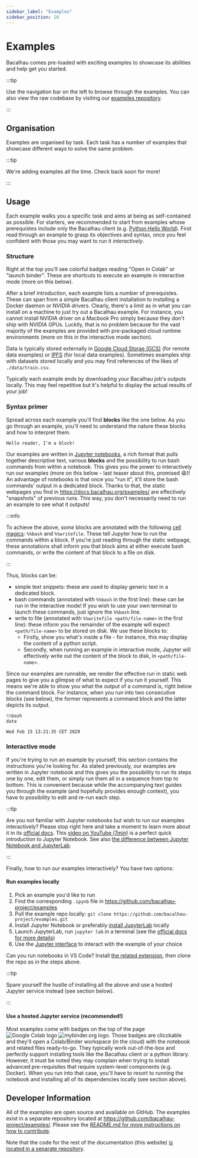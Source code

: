 ```yaml
---
sidebar_label: "Examples"
sidebar_position: 20
---
```

# Examples

Bacalhau comes pre-loaded with exciting examples to showcase its abilities and help get you started.

:::tip

Use the navigation bar on the left to browse through the examples. You can also view the raw codebase by visiting our [examples repository](https://github.com/bacalhau-project/examples).

:::

## Organisation

Examples are organised by task. Each task has a number of examples that showcase different ways to solve the same problem.

:::tip

We're adding examples all the time. Check back soon for more!

:::

## Usage

Each example walks you  a specific task and aims at being as self-contained as possible.
For starters, we recommended to start from examples whose prerequistes include only the Bacalhau client (e.g. [Python Hello World](./workload-onboarding/Prolog-Hello-World/index.md)).
First read through an example to grasp its objectives and syntax, once you feel confident with those you may want to run it *interactively*.

### Structure

Right at the top you'll see colorful badges reading "Open in Colab" or "launch binder". These are shortcuts to execute an example in interactive mode (more on this below).

After a brief introduction, each example lists a number of prerequistes. These can span from a simple Bacalhau client installation to installing a Docker daemon or NVIDIA drivers.
Clearly, there's a limit as in what you can install on a machine to just try out a Bacalhau example. 
For instance, you cannot install NVIDIA driver on a Macbook Pro simply because they don't ship with NVIDIA GPUs.
Luckily, that is no problem because for the vast majority of the examples are provided with pre-packaged cloud runtime environments (more on this in the interactive mode section).

Data is typically stored externally in [Google Cloud Storae (GCS)](https://en.wikipedia.org/wiki/Google_Cloud_Storage) (for remote data examples) or [IPFS](https://docs.ipfs.tech/) (for local data examples).
Sometimes examples ship with datasets stored locally and you may find references of the likes of `./data/train.csv`.


Typically each example ends by downloading your Bacalhau job's outputs locally.
This may feel repetitive but it's helpful to display the actual results of your job!

### Syntax primer

Spread across each example you'll find **blocks** like the one below.
As you go through an example, you'll need to understand the nature these blocks and how to interpret them.

```
Hello reader, I'm a block!
```


Our examples are written in [Jupyter notebooks](https://jupyterlab.readthedocs.io/en/stable/index.html), a rich format that pulls together descriptive text, various **blocks** and the possibility to run bash commands from within a notebook.
This gives you the power to interactively run our examples (more on this below - last teaser about this, promised :smile:)!
An advantage of notebooks is that once you "run it", it'll store the bash commands' output in a dedicated block.
Thanks to that, the static webpages you find in https://docs.bacalhau.org/examples/ are effectively "snapshots" of previous runs. 
This way, you don't necessarily need to run an example to see what it outputs!

:::info

To achieve the above, *some* blocks are annotated with the following [cell magics](https://ipython.readthedocs.io/en/stable/interactive/magics.html#cell-magics): `%%bash` and `%%writefile`.
These tell Jupyter how to run the commands within a block.
If you're just reading through the static webpage, these annotations shall inform you that block aims at either execute bash commands, or write the content of that block to a file on disk.

:::

Thus, blocks can be:

* simple text snippets: these are used to display generic text in a dedicated block.
* bash commands (annotated with `%%bash` in the first line): these can be run in the interactive mode! If you wish to use your own terminal to launch these commands, just ignore the `%%bash` line.
* write to file (annotated with `%%writefile <path/file-name>` in the first line): these inform you the remainder of the example will expect `<path/file-name>` to be stored on disk. We use these blocks to:
    * Firstly, show you what's inside a file - for instance, this may display the content of a python script.
    * Secondly, when running an example in interactive mode, Jupyter will effectively write out the content of the block to disk, in `<path/file-name>`.

Since our examples are runnable, we render the effective run in static web pages to give you a glimpse of what to expect if you run it yourself.
This means we're able to show you what the output of a command is, right below the command block.
For instance, when you run into two consecutive blocks (see below), the former represents a command block and the latter depicts its output.

```python
%%bash
date
```

    Wed Feb 15 13:21:35 CET 2029


### Interactive mode

If you're trying to run an example by yourself, this section contains the instructions you're looking for.
As stated previously, our examples are written in Jupyter notebook and this gives you the possibility to run its steps one by one, edit them, or simply run them all in a sequence from top to bottom.
This is convenient because while the accompanying text guides you through the example (and hopefully provides enough context), you have to possibility to edit and re-run each step.

:::tip

Are you not familiar with Jupyter notebooks but wish to run our examples interactively?
Please stop right here and take a moment to learn more about it in its [official docs](https://jupyterlab.readthedocs.io/en/stable/index.html).
This [video on YouTube (7min)](https://www.youtube.com/watch?v=jZ952vChhuI) is a perfect quick introduction to Jupyter Notebook.
See also [the difference between Jupyter Notebook and JupyterLab](https://stackoverflow.com/questions/50982686/what-is-the-difference-between-jupyter-notebook-and-jupyterlab/).

:::

Finally, how to run our examples interactively?
You have two options:

#### Run examples locally

1. Pick an example you'd like to run
1. Find the corresponding `.ipynb` file in https://github.com/bacalhau-project/examples
1. Pull the example repo locally: `git clone https://github.com/bacalhau-project/examples.git`
1. Install Jupyter Notebook or preferably [install JupyterLab](https://jupyterlab.readthedocs.io/en/stable/getting_started/installation.html) locally
1. Launch JupyterLab, run `jupyter lab` in a terminal (see the [official docs for more details](https://jupyterlab.readthedocs.io/en/stable/getting_started/starting.html))
1. Use the [Jupyter interface](https://jupyterlab.readthedocs.io/en/stable/user/interface.html) to interact with the example of your choice

Can you run notebooks in VS Code? Install [the related extension](https://marketplace.visualstudio.com/items?itemName=ms-toolsai.jupyter), then clone the repo as in the steps above.

:::tip

Spare yourself the hustle of installing all the above and use a hosted Jupyter service instead (see section below).

:::
#### Use a hosted Jupyter service (recommended!)

Most examples come with badges on the top of the page <img src="https://colab.research.google.com/assets/colab-badge.svg" alt="Google Colab logo" /> <img src="https://mybinder.org/badge.svg" alt="mybinder.org logo" />.
Those badges are clicckable and they'll open a Colab/Binder workspace (in the cloud) with the notebook and related files ready-to-go.
They typically work out-of-the-box and perfectly support installing tools like the Bacalhau client or a python library.
However, it must be noted they may complain when trying to install advanced pre-requisites that require system-level components (e.g. Docker). When you run into that case, you'll have to resort to running the notebook and installing all of its dependencies locally (see section above).

## Developer Information

All of the examples are open source and available on GitHub. The examples exist in a separate repository located at https://github.com/bacalhau-project/examples/. Please see the [README.md for more instructions on how to contribute](https://github.com/bacalhau-project/examples/README.md).

Note that the code for the rest of the documentation (this website) [is located in a separate repository](https://github.com/bacalhau-project/docs.bacalhau.org/).
